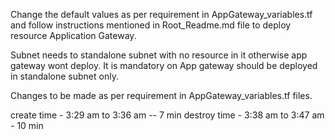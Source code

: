 Change the default values as per requirement in AppGateway_variables.tf and follow instructions mentioned in Root_Readme.md file to deploy resource Application Gateway.


Subnet needs to standalone subnet with no resource in it otherwise app gateway wont deploy. It is mandatory on App gateway should be deployed in standalone subnet only.


Changes to be made as per requirement in AppGateway_variables.tf files.

create time - 3:29 am to 3:36 am -- 7 min
destroy time - 3:38 am to 3:47 am - 10 min

